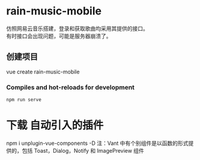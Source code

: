 # rain-music-mobile
仿照网易云音乐搭建，登录和获取歌曲均采用其提供的接口。  
有时接口会出现问题，可能是服务器崩溃了。 
 
## 创建项目
vue create rain-music-mobile


### Compiles and hot-reloads for development
```
npm run serve
```
# 下载 自动引入的插件
npm i unplugin-vue-components -D
注：Vant 中有个别组件是以函数的形式提供的，包括 Toast，Dialog，Notify 和 ImagePreview 组件
